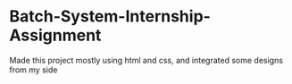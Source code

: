 ﻿# Batch-System-Internship-Assignment

Made this project mostly using html and css, and integrated some designs from my side
